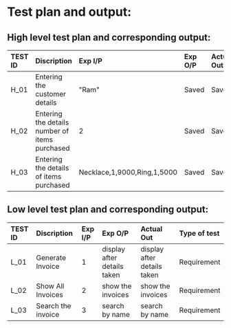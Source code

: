 
# Test plan and output:


## High level test plan and corresponding output:



| TEST ID | Discription     | Exp I/P    | Exp O/P| Actual Out| Type of test|
| :-------- | :------- | :------------------------- | :---------| :-----------| :----------|
| H_01 | Entering the customer details | "Ram" |Saved|Saved|Requirement|
|H_02 | Entering the details number of items purchased|2|Saved|Saved|Requirement|
|H_03| Entering the details  of items purchased| Necklace,1,9000,Ring,1,5000|Saved|Saved|Requirement|

## Low level test plan and corresponding output:

| TEST ID | Discription     | Exp I/P    | Exp O/P| Actual Out| Type of test|
| :-------- | :------- | :------------------------- | :---------| :-----------| :----------|
| L_01 | Generate Invoice | 1|display after details taken|display after details taken|Requirement|
|L_02 | Show All Invoices| 2|show the invoices|show the invoices|Requirement|
|L_03| Search the invoice| 3|search by name|search by name|Requirement|

